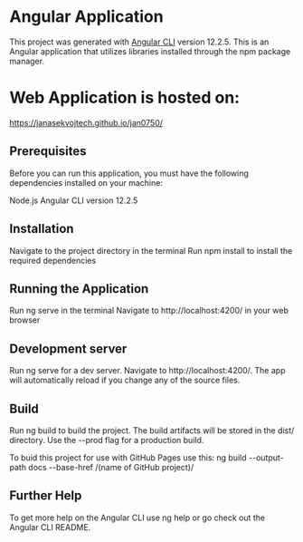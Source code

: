# Angular Application
This project was generated with [Angular CLI](https://github.com/angular/angular-cli) version 12.2.5.
This is an Angular application that utilizes libraries installed through the npm package manager.

# Web Application is hosted on:
https://janasekvojtech.github.io/jan0750/

## Prerequisites
Before you can run this application, you must have the following dependencies installed on your machine:

Node.js
Angular CLI version 12.2.5

## Installation
Navigate to the project directory in the terminal
Run npm install to install the required dependencies

## Running the Application
Run ng serve in the terminal
Navigate to http://localhost:4200/ in your web browser

## Development server
Run ng serve for a dev server. Navigate to http://localhost:4200/. The app will automatically reload if you change any of the source files.

## Build
Run ng build to build the project. The build artifacts will be stored in the dist/ directory. Use the --prod flag for a production build.

To buid this project for use with GitHub Pages use this:
ng build --output-path docs --base-href /(name of GitHub project)/

## Further Help
To get more help on the Angular CLI use ng help or go check out the Angular CLI README.